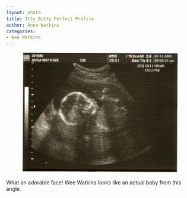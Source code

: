 ```yaml
---
layout: photo
title: Itty Bitty Perfect Profile
author: Anna Watkins
categories:
- Wee Watkins
---
```


<figure><img class="photo" src="/photos/profile.jpg"></figure>

What an adorable face! Wee Watkins looks like an actual baby from this angle.

